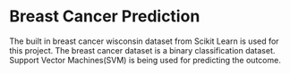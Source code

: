 # Breast Cancer Prediction
The built in breast cancer wisconsin dataset from Scikit Learn is used for this project.
The breast cancer dataset is a binary classification dataset.
Support Vector Machines(SVM) is being used for predicting the outcome.
